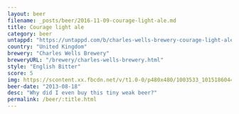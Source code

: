 ```yaml
---
layout: beer
filename: _posts/beer/2016-11-09-courage-light-ale.md
title: Courage light ale
category: beer
untappd: "https://untappd.com/b/charles-wells-brewery-courage-light-ale/113545"
country: "United Kingdom"
brewery: "Charles Wells Brewery"
breweryURL: "/brewery/charles-wells-brewery.html"
style: "English Bitter"
score: 5
img: https://scontent.xx.fbcdn.net/v/t1.0-0/p480x480/1003533_10151860443063745_1669379479_n.jpg?_nc_cat=104&_nc_ht=scontent.xx&oh=b5fa363d785d6e8e93b07eeeb178363b&oe=5D37C1A9
beer-date: "2013-08-18"
desc: "Why did I even buy this tiny weak beer?"
permalink: /beer/:title.html
---
```

